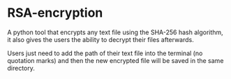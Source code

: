 # RSA-encryption

A python tool that encrypts any text file using the SHA-256 hash algorithm, it also gives the users the ability to decrypt their files afterwards.

Users just need to add the path of their text file into the terminal (no quotation marks) and then the new encrypted file will be saved in the same directory.
